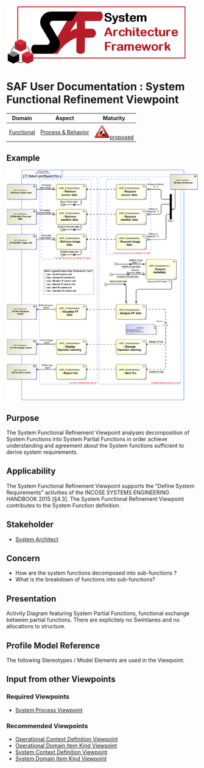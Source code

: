 ![System Architecture Framework](../diagrams/Logo_SAF.png)
# SAF User Documentation : System Functional Refinement Viewpoint
|**Domain**|**Aspect**|**Maturity**|
| --- | --- | --- |
|[Functional](../domains.md#Domain-Functional)|[Process & Behavior](../aspects.md#Aspect-Process-&-Behavior)|![Proposed](../diagrams/Under_construction_icon-red.svg )[proposed](../using-saf/maturity.md#proposed)|
## Example
![Detect and Report Fire](../diagrams/Detect-and-Report-Fire.svg)
## Purpose
The System Functional Refinement Viewpoint analyses decomposition of System Functions into System Partial Functions in order achieve understanding and agreement about the System functions sufficient to derive system  requirements.
## Applicability
The System Functional Refinement Viewpoint supports the "Define System Requirements" activities of the INCOSE SYSTEMS ENGINEERING HANDBOOK 2015 [§4.3]. The System Functional Refinement Viewpoint contributes to the System Function definition.
## Stakeholder
* [System Architect](../stakeholders.md#System-Architect)
## Concern
* How are the system functions decomposed into sub-functions ? 
* What is the breakdown of functions into sub-functions?
## Presentation
Activity Diagram featuring System Partial Functions, functional exchange between partial functions. There are explicitely no Swimlanes and no allocations to structure.

## Profile Model Reference
The following Stereotypes / Model Elements are used in the Viewpoint:
## Input from other Viewpoints
### Required Viewpoints
* [System Process Viewpoint](System-Process-Viewpoint.md)
### Recommended Viewpoints
* [Operational Context Definition Viewpoint](Operational-Context-Definition-Viewpoint.md)
* [Operational Domain Item Kind Viewpoint](Operational-Domain-Item-Kind-Viewpoint.md)
* [System Context Definition Viewpoint](System-Context-Definition-Viewpoint.md)
* [System Domain Item Kind Viewpoint](System-Domain-Item-Kind-Viewpoint.md)
